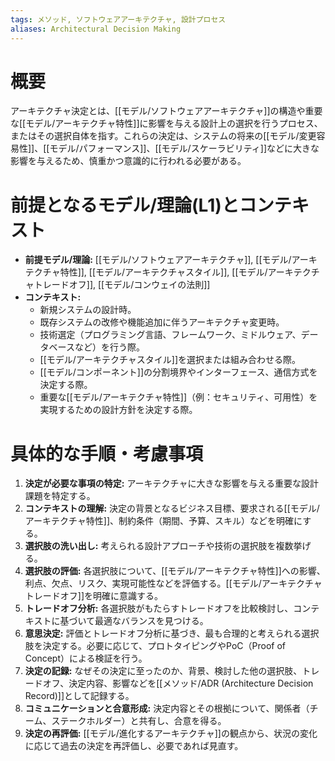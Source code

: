 ```yaml
---
tags: メソッド, ソフトウェアアーキテクチャ, 設計プロセス
aliases: Architectural Decision Making
---
```


# 概要
アーキテクチャ決定とは、[[モデル/ソフトウェアアーキテクチャ]]の構造や重要な[[モデル/アーキテクチャ特性]]に影響を与える設計上の選択を行うプロセス、またはその選択自体を指す。これらの決定は、システムの将来の[[モデル/変更容易性]]、[[モデル/パフォーマンス]]、[[モデル/スケーラビリティ]]などに大きな影響を与えるため、慎重かつ意識的に行われる必要がある。

# 前提となるモデル/理論(L1)とコンテキスト
* **前提モデル/理論:** [[モデル/ソフトウェアアーキテクチャ]], [[モデル/アーキテクチャ特性]], [[モデル/アーキテクチャスタイル]], [[モデル/アーキテクチャトレードオフ]], [[モデル/コンウェイの法則]]
* **コンテキスト:**
    * 新規システムの設計時。
    * 既存システムの改修や機能追加に伴うアーキテクチャ変更時。
    * 技術選定（プログラミング言語、フレームワーク、ミドルウェア、データベースなど）を行う際。
    * [[モデル/アーキテクチャスタイル]]を選択または組み合わせる際。
    * [[モデル/コンポーネント]]の分割境界やインターフェース、通信方式を決定する際。
    * 重要な[[モデル/アーキテクチャ特性]]（例：セキュリティ、可用性）を実現するための設計方針を決定する際。

# 具体的な手順・考慮事項
1.  **決定が必要な事項の特定:** アーキテクチャに大きな影響を与える重要な設計課題を特定する。
2.  **コンテキストの理解:** 決定の背景となるビジネス目標、要求される[[モデル/アーキテクチャ特性]]、制約条件（期間、予算、スキル）などを明確にする。
3.  **選択肢の洗い出し:** 考えられる設計アプローチや技術の選択肢を複数挙げる。
4.  **選択肢の評価:** 各選択肢について、[[モデル/アーキテクチャ特性]]への影響、利点、欠点、リスク、実現可能性などを評価する。[[モデル/アーキテクチャトレードオフ]]を明確に意識する。
5.  **トレードオフ分析:** 各選択肢がもたらすトレードオフを比較検討し、コンテキストに基づいて最適なバランスを見つける。
6.  **意思決定:** 評価とトレードオフ分析に基づき、最も合理的と考えられる選択肢を決定する。必要に応じて、プロトタイピングやPoC（Proof of Concept）による検証を行う。
7.  **決定の記録:** なぜその決定に至ったのか、背景、検討した他の選択肢、トレードオフ、決定内容、影響などを[[メソッド/ADR (Architecture Decision Record)]]として記録する。
8.  **コミュニケーションと合意形成:** 決定内容とその根拠について、関係者（チーム、ステークホルダー）と共有し、合意を得る。
9.  **決定の再評価:** [[モデル/進化するアーキテクチャ]]の観点から、状況の変化に応じて過去の決定を再評価し、必要であれば見直す。